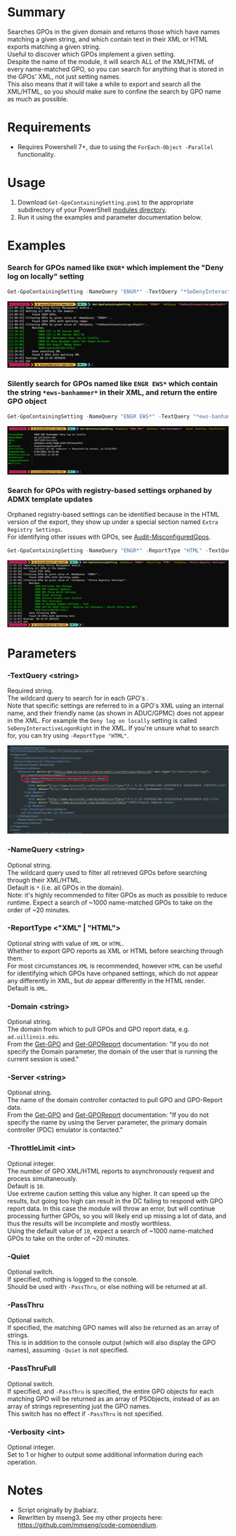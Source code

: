 # Summary
Searches GPOs in the given domain and returns those which have names matching a given string, and which contain text in their XML or HTML exports matching a given string.  
Useful to discover which GPOs implement a given setting.  
Despite the name of the module, it will search ALL of the XML/HTML of every name-matched GPO, so you can search for anything that is stored in the GPOs' XML, not just setting names.  
This also means that it will take a while to export and search all the XML/HTML, so you should make sure to confine the search by GPO name as much as possible.  

# Requirements
- Requires Powershell 7+, due to using the `ForEach-Object -Parallel` functionality.

# Usage
1. Download `Get-GpoContainingSetting.psm1` to the appropriate subdirectory of your PowerShell [modules directory](https://github.com/engrit-illinois/how-to-install-a-custom-powershell-module).
2. Run it using the examples and parameter documentation below.

# Examples

### Search for GPOs named like `ENGR*` which implement the "Deny log on locally" setting
```powershell
Get-GpoContainingSetting -NameQuery "ENGR*" -TextQuery "*SeDenyInteractiveLogonRight*"
```

<img src='./example-output1.png' />

### Silently search for GPOs named like `ENGR EWS*` which contain the string `*ews-banhammer*` in their XML, and return the entire GPO object
```powershell
Get-GpoContainingSetting -NameQuery "ENGR EWS*" -TextQuery "*ews-banhammer*"  -Quiet -PassThru -PassThruFull
```

<img src='./example-output2.png' />

### Search for GPOs with registry-based settings orphaned by ADMX template updates
Orphaned registry-based settings can be identified because in the HTML version of the export, they show up under a special section named `Extra Registry Settings`.  
For identifying other issues with GPOs, see [Audit-MisconfiguredGpos](https://github.com/engrit-illinois/Audit-MisconfiguredGpos).  
```powershell
Get-GpoContainingSetting -NameQuery "ENGR*" -ReportType "HTML" -TextQuery "*Extra Registry Settings*"
```

<img src='./example-output3.png' />

# Parameters

### -TextQuery \<string\>
Required string.  
The wildcard query to search for in each GPO's .  
Note that specific settings are referred to in a GPO's XML using an internal name, and their friendly name (as shown in ADUC/GPMC) does not appear in the XML. For example the `Deny log on locally` setting is called `SeDenyInteractiveLogonRight` in the XML. If you're unsure what to search for, you can try using `-ReportType "HTML"`.  

<img src='./xml.png' />

### -NameQuery \<string\>
Optional string.  
The wildcard query used to filter all retrieved GPOs before searching through their XML/HTML.  
Default is `*` (i.e. all GPOs in the domain).  
Note: it's highly recommended to filter GPOs as much as possible to reduce runtime. Expect a search of ~1000 name-matched GPOs to take on the order of ~20 minutes.  

### -ReportType \<"XML" | "HTML"\>
Optional string with value of `XML` or `HTML`.  
Whether to export GPO reports as XML or HTML before searching through them.  
For most circumstances `XML` is recommended, however `HTML` can be useful for identifying which GPOs have orhpaned settings, which do not appear any differently in XML, but _do_ appear differently in the HTML render.  
Default is `XML`.  

### -Domain \<string\>
Optional string.  
The domain from which to pull GPOs and GPO report data, e.g. `ad.uillinois.edu`.  
From the [Get-GPO](https://learn.microsoft.com/en-us/powershell/module/grouppolicy/get-gpo?view=windowsserver2022-ps#parameters) and [Get-GPOReport](https://learn.microsoft.com/en-us/powershell/module/grouppolicy/get-gporeport?view=windowsserver2022-ps) documentation: "If you do not specify the Domain parameter, the domain of the user that is running the current session is used."  

### -Server \<string\>
Optional string.  
The name of the domain controller contacted to pull GPO and GPO-Report data.  
From the [Get-GPO](https://learn.microsoft.com/en-us/powershell/module/grouppolicy/get-gpo?view=windowsserver2022-ps#parameters) and [Get-GPOReport](https://learn.microsoft.com/en-us/powershell/module/grouppolicy/get-gporeport?view=windowsserver2022-ps) documentation: "If you do not specify the name by using the Server parameter, the primary domain controller (PDC) emulator is contacted."  

### -ThrottleLimit \<int\>
Optional integer.  
The number of GPO XML/HTML reports to asynchronously request and process simultaneously.  
Default is `10`.  
Use extreme caution setting this value any higher. It can speed up the results, but going too high can result in the DC failing to respond with GPO report data. In this case the module will throw an error, but will continue processing further GPOs, so you will likely end up missing a lot of data, and thus the results will be incomplete and mostly worthless.  
Using the default value of `10`, expect a search of ~1000 name-matched GPOs to take on the order of ~20 minutes.  

### -Quiet
Optional switch.  
If specified, nothing is logged to the console.  
Should be used with `-PassThru`, or else nothing will be returned at all.  

### -PassThru
Optional switch.  
If specified, the matching GPO names will also be returned as an array of strings.  
This is in addition to the console output (which will also display the GPO names), assuming `-Quiet` is not specified.  

### -PassThruFull
Optional switch.  
If specified, and `-PassThru` is specified, the entire GPO objects for each matching GPO will be returned as an array of PSObjects, instead of as an array of strings representing just the GPO names.  
This switch has no effect if `-PassThru` is not specified.  

### -Verbosity \<int\>
Optional integer.  
Set to 1 or higher to output some additional information during each operation.  

# Notes
- Script originally by jbabiarz.
- Rewritten by mseng3. See my other projects here: https://github.com/mmseng/code-compendium.
